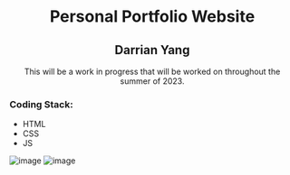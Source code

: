 <h1 align="center">Personal Portfolio Website</h1> 
<h2 align="center">Darrian Yang</h2>

<p align="center">This will be a work in progress that will be worked on throughout the summer of 2023.</p>
<h3>Coding Stack: </h3>
<ul>
  <li>HTML</li>
  <li>CSS</li>
  <li>JS</li>
  </ul>

![image](https://user-images.githubusercontent.com/101906429/235487013-a82fda18-fece-45c6-9166-3ad57c2f741e.png)
![image](https://user-images.githubusercontent.com/101906429/235487306-5f73fb44-ca48-44d3-b825-6dc6e8d66934.png)

